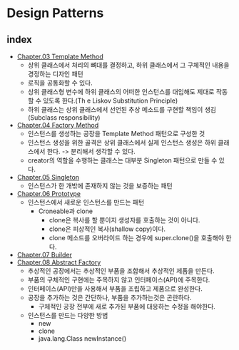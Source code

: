 # Design Patterns

## index

- [Chapter.03 Template Method](./src/ch_03_template_method/Main.java)
  - 상위 클래스에서 처리의 뼈대를 결정하고, 하위 클래스에서 그 구체적인 내용을 경정하는 디자인 패턴
  - 로직을 공통화할 수 있다.
  - 상위 클래스형 변수에 하위 클래스의 어떠한 인스턴스를 대입해도 제대로 작동할 수 있도록 한다.(Th
  e Liskov Substitution Principle)
  - 하위 클래스는 상위 클래스에서 선언된 추상 메소드를 구현할 책임이 생김(Subclass responsibility)
- [Chapter.04 Factory Method](./src/ch_04_factory_method/Main.java)
  - 인스턴스를 생성하는 공장을 Template Method 패턴으로 구성한 것
  - 인스턴스 생성을 위한 골격은 상위 클래스에서 실제 인스턴스 생성은 하위 클래스에서 한다. -> 분리해서 생각할 수 있다.
  - creator의 역할을 수행하는 클래스는 대부분 Singleton 패턴으로 만들 수 있다.
- [Chapter.05 Singleton](./src/ch_05_singleton/Main.java)
  - 인스턴스가 한 개밖에 존재하지 않는 것을 보증하는 패턴
- [Chapter.06 Prototype](./src/ch_06_prototype/Main.java)
  - 인스턴스에서 새로운 인스턴스를 만드는 패턴
    - Croneable과 clone
      - clone은 복사를 할 뿐이지 생성자를 호출하는 것이 아니다.
      - clone은 피상적인 복사(shallow copy)이다.
      - clone 메소드를 오버라이드 하는 경우에 super.clone()을 호출해야 한다.
- [Chapter.07 Builder](./src/ch_07_builder/Main.java)
- [Chapter.08 Abstract Factory](./src/ch_08_abstract_factory/Main.java) 
  - 추상적인 공장에서는 추상적인 부품을 조합해서 추상적인 제품을 만든다.
  - 부품의 구체적인 구현에는 주목하지 않고 인터페이스(API)에 주목한다.
  - 인터페이스(API)만을 사용해서 부품을 조립하고 제품으로 완성한다.
  - 공장을 추가하는 것은 간단하나, 부품을 추가하는것은 곤란하다.
    - 구체적인 공장 전부에 새로 추가된 부품에 대응하는 수정을 해야한다.
  - 인스턴스를 만드는 다양한 방법
    - new
    - clone
    - java.lang.Class newInstance()